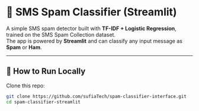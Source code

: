 # 📩 SMS Spam Classifier (Streamlit)

A simple SMS spam detector built with **TF-IDF + Logistic Regression**, trained on the SMS Spam Collection dataset.  
The app is powered by **Streamlit** and can classify any input message as **Spam** or **Ham**.

---

## 🚀 How to Run Locally

Clone this repo:
```bash
git clone https://github.com/sufiaTech/spam-classifier-interface.git
cd spam-classifier-streamlit
